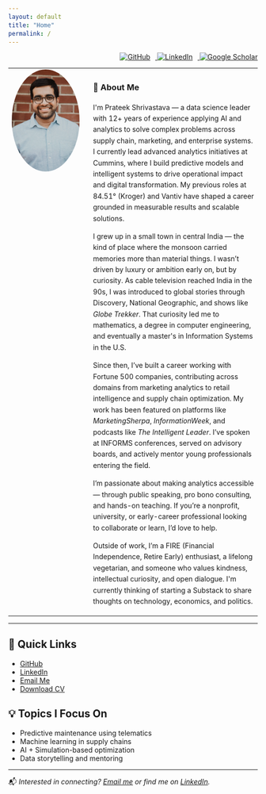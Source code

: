 ```yaml
---
layout: default
title: "Home"
permalink: /
---
```


<p align="right">
  <a href="https://github.com/prateek0489" target="_blank">
    <img src="https://cdn.jsdelivr.net/npm/simple-icons@v9/icons/github.svg" alt="GitHub" width="24" height="24" style="margin-right: 10px;" />
  </a>
  <a href="https://linkedin.com/in/pshrivastava1989" target="_blank">
    <img src="https://cdn.jsdelivr.net/npm/simple-icons@v9/icons/linkedin.svg" alt="LinkedIn" width="24" height="24" style="margin-right: 10px;" />
  </a>
  <a href="https://scholar.google.com/citations?user=V62DoOgAAAAJ" target="_blank">
    <img src="https://cdn.jsdelivr.net/npm/simple-icons@v9/icons/googlescholar.svg" alt="Google Scholar" width="24" height="24" />
  </a>
</p>

<table>
<tr>
<td style="width: 30%; vertical-align: top;">
  <img src="/assets/images/prateek.jpg" alt="Prateek Shrivastava" width="200" style="border-radius: 50%;">
</td>
<td style="padding-left: 20px; vertical-align: top; line-height: 1.6;">

  <h3>👋 About Me</h3>

  <p>I'm Prateek Shrivastava — a data science leader with 12+ years of experience applying AI and analytics to solve complex problems across supply chain, marketing, and enterprise systems. I currently lead advanced analytics initiatives at Cummins, where I build predictive models and intelligent systems to drive operational impact and digital transformation. My previous roles at 84.51° (Kroger) and Vantiv have shaped a career grounded in measurable results and scalable solutions.</p>

  <p>I grew up in a small town in central India — the kind of place where the monsoon carried memories more than material things. I wasn’t driven by luxury or ambition early on, but by curiosity. As cable television reached India in the 90s, I was introduced to global stories through Discovery, National Geographic, and shows like <em>Globe Trekker</em>. That curiosity led me to mathematics, a degree in computer engineering, and eventually a master's in Information Systems in the U.S.</p>

  <p>Since then, I’ve built a career working with Fortune 500 companies, contributing across domains from marketing analytics to retail intelligence and supply chain optimization. My work has been featured on platforms like <em>MarketingSherpa</em>, <em>InformationWeek</em>, and podcasts like <em>The Intelligent Leader</em>. I’ve spoken at INFORMS conferences, served on advisory boards, and actively mentor young professionals entering the field.</p>

  <p>I’m passionate about making analytics accessible — through public speaking, pro bono consulting, and hands-on teaching. If you’re a nonprofit, university, or early-career professional looking to collaborate or learn, I’d love to help.</p>

  <p>Outside of work, I’m a FIRE (Financial Independence, Retire Early) enthusiast, a lifelong vegetarian, and someone who values kindness, intellectual curiosity, and open dialogue. I'm currently thinking of starting a Substack to share thoughts on technology, economics, and politics.</p>

</td>
</tr>
</table>

---

## 🔗 Quick Links
- [GitHub](https://github.com/prateek0489)
- [LinkedIn](https://linkedin.com/in/pshrivastava1989)
- [Email Me](mailto:prateek.ietdavv@gmail.com)
- [Download CV](/assets/files/resume.pdf)

## 💡 Topics I Focus On
- Predictive maintenance using telematics
- Machine learning in supply chains
- AI + Simulation-based optimization
- Data storytelling and mentoring

---

📬 *Interested in connecting? [Email me](mailto:prateek.ietdavv@gmail.com) or find me on [LinkedIn](https://linkedin.com/in/pshrivastava1989).*

